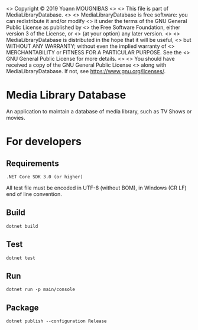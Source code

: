 <> Copyright © 2019 Yoann MOUGNIBAS
<> 
<> This file is part of MediaLibraryDatabase.
<> 
<> MediaLibraryDatabase is free software: you can redistribute it and/or modify
<> it under the terms of the GNU General Public License as published by
<> the Free Software Foundation, either version 3 of the License, or
<> (at your option) any later version.
<> 
<> MediaLibraryDatabase is distributed in the hope that it will be useful,
<> but WITHOUT ANY WARRANTY; without even the implied warranty of
<> MERCHANTABILITY or FITNESS FOR A PARTICULAR PURPOSE.  See the
<> GNU General Public License for more details.
<> 
<> You should have received a copy of the GNU General Public License
<> along with MediaLibraryDatabase.  If not, see <https://www.gnu.org/licenses/>.

# Media Library Database

An application to maintain a database of media library, such as TV Shows or movies.

# For developers

## Requirements

`.NET Core SDK 3.0 (or higher)`

All test file must be encoded in UTF-8 (without BOM), in Windows (CR LF) end of line convention.

## Build

`dotnet build`

## Test

`dotnet test`

## Run

`dotnet run -p main/console`

## Package

`dotnet publish --configuration Release`